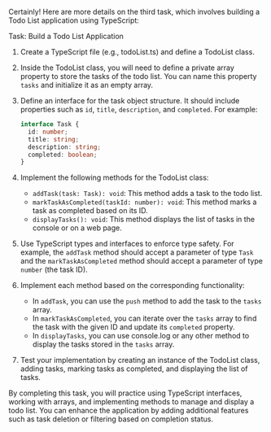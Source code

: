 Certainly! Here are more details on the third task, which involves building a Todo List application using TypeScript:

Task: Build a Todo List Application

1. Create a TypeScript file (e.g., todoList.ts) and define a TodoList class.

2. Inside the TodoList class, you will need to define a private array property to store the tasks of the todo list. You can name this property `tasks` and initialize it as an empty array.

3. Define an interface for the task object structure. It should include properties such as `id`, `title`, `description`, and `completed`. For example:

   ```typescript
   interface Task {
     id: number;
     title: string;
     description: string;
     completed: boolean;
   }
   ```

4. Implement the following methods for the TodoList class:

   - `addTask(task: Task): void`: This method adds a task to the todo list.
   - `markTaskAsCompleted(taskId: number): void`: This method marks a task as completed based on its ID.
   - `displayTasks(): void`: This method displays the list of tasks in the console or on a web page.

5. Use TypeScript types and interfaces to enforce type safety. For example, the `addTask` method should accept a parameter of type `Task` and the `markTaskAsCompleted` method should accept a parameter of type `number` (the task ID).

6. Implement each method based on the corresponding functionality:

   - In `addTask`, you can use the `push` method to add the task to the `tasks` array.
   - In `markTaskAsCompleted`, you can iterate over the `tasks` array to find the task with the given ID and update its `completed` property.
   - In `displayTasks`, you can use console.log or any other method to display the tasks stored in the `tasks` array.

7. Test your implementation by creating an instance of the TodoList class, adding tasks, marking tasks as completed, and displaying the list of tasks.

By completing this task, you will practice using TypeScript interfaces, working with arrays, and implementing methods to manage and display a todo list. You can enhance the application by adding additional features such as task deletion or filtering based on completion status.